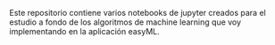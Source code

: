 Este repositorio contiene varios notebooks de jupyter creados para el 
estudio a fondo de los algoritmos de machine learning que voy implementando
en la aplicación easyML.
